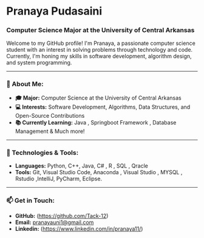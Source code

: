 # Pranaya Pudasaini

### Computer Science Major at the University of Central Arkansas

Welcome to my GitHub profile! I'm Pranaya, a passionate computer science student with an interest in solving problems through technology and code. Currently, I'm honing my skills in software development, algorithm design, and system programming.

---

### 🚀 About Me:

- **🎓 Major:** Computer Science at the University of Central Arkansas
- **💻 Interests:** Software Development, Algorithms, Data Structures, and Open-Source Contributions
- **📚 Currently Learning:** Java , Springboot Framework , Database Management & Much more!

---

### 🔧 Technologies & Tools:

- **Languages:** Python, C++, Java, C# , R , SQL , Qracle
- **Tools:** Git, Visual Studio Code, Anaconda , Visual Studio , MYSQL , Rstudio ,IntelliJ, PyCharm, Eclipse.

---

### 📫 Get in Touch:

- **GitHub:** (https://github.com/Tack-12)
- **Email:** pranayauni1@gmail.com
- **Linkedin:** (https://www.linkedin.com/in/pranaya11/)

